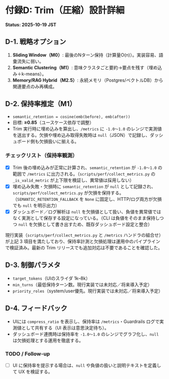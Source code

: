# 付録D: Trim（圧縮）設計詳細
**Status: 2025-10-19 JST**

## D-1. 戦略オプション
1) **Sliding Window（M0）**: 最後のNターン保持（計算量O(n)）。実装容易、語彙流失に弱い。  
2) **Semantic Clustering（M1）**: 意味クラスタごと要約→要点を残す（埋め込み＋k-means）。  
3) **Memory/RAG Hybrid（M2.5）**: 永続メモリ（Postgres/ベクトルDB）から関連要点のみ再構成。

## D-2. 保持率推定（M1）
- `semantic_retention = cosine(emb(before), emb(after))`
- 目標: **≥0.85**（ユースケース依存で調整）
- Trim 実行時に埋め込みを算出し、`/metrics` に `-1.0〜1.0` のレンジで実測値を送出する。欠損や埋め込み取得失敗時は `null`（JSON）で記録し、ダッシュボード側も欠損扱いに揃える。

### チェックリスト（保持率観測）
- [x] Trim 後の埋め込みが正常に計算され、`semantic_retention` が `-1.0〜1.0` の範囲で `/metrics` に出力される。（`scripts/perf/collect_metrics.py` の `_is_valid_metric` が上下限を検証し、異常値は採用しない）
- [x] 埋め込み失敗・欠損時に `semantic_retention` が `null` として記録され、`scripts/perf/collect_metrics.py` が欠損を保持する。（`SEMANTIC_RETENTION_FALLBACK` を `None` に固定し、HTTP/ログ両方が欠損でも `null` を明示出力）
- [x] ダッシュボード／ログ解析は `null` を欠損値として扱い、負値を異常値ではなく実測として保存する設定になっている。（CLI は負値をそのまま保持しつつ `null` を欠損として書き出すため、既存ダッシュボード設定と整合）

現行実装（`scripts/perf/collect_metrics.py` と `/metrics` ハンドラの組合せ）が上記 3 項目を満たしており、保持率計測と欠損処理は運用中のパイプラインで検証済み。最新の Trim リリースでも追加対応は不要であることを確認した。

## D-3. 制御パラメタ
- `target_tokens`（UIのスライダ 1k–8k）
- `min_turns`（最低保持ターン数。現行実装では未対応／将来導入予定）
- `priority_roles`（system/user優先。現行実装では未対応／将来導入予定）

## D-4. フィードバック
- UIには `compress_ratio` を表示し、保持率は `/metrics`・Guardrails ログで実測値として共有する（UI 表示は意思決定待ち）。
- ダッシュボード連携時は保持率を `-1.0〜1.0` のレンジでグラフ化し、`null` は欠損処理とする運用を徹底する。

### TODO / Follow-up
- [ ] UI に保持率を提示する場合は、`null` や負値の扱いと説明テキストを定義して UX を検証する。
